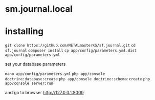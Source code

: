 sm.journal.local
================

# installing

`git clone https://github.com/METALmasterKS/sf.journal.git`
`cd sf.journal`
`composer install`
`cp app/config/parameters.yml.dist app/config/parameters.yml`

set your database parameters

`nano app/config/parameters.yml`
`php app/console doctrine:database:create`
`php app/console doctrine:schema:create`
`php app/console server:run`

and go to browser http://127.0.0.1:8000


